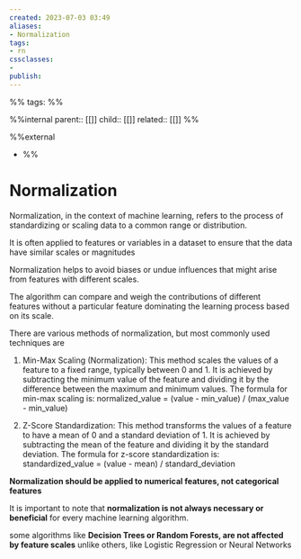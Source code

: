 ```yaml
---
created: 2023-07-03 03:49
aliases: 
- Normalization
tags:
- rn
cssclasses:
- 
publish:
---
```


%% 
tags: 
%%

%%internal
parent:: [[]]
child:: [[]]
related:: [[]]
%%

%%external
- []()
%%

# Normalization

Normalization, in the context of machine learning, refers to the process of standardizing or scaling data to a common range or distribution. 

It is often applied to features or variables in a dataset to ensure that the data have similar scales or magnitudes

Normalization helps to avoid biases or undue influences that might arise from features with different scales. 

The algorithm can compare and weigh the contributions of different features without a particular feature dominating the learning process based on its scale.

There are various methods of normalization, but most commonly used techniques are

1.  Min-Max Scaling (Normalization): This method scales the values of a feature to a fixed range, typically between 0 and 1. It is achieved by subtracting the minimum value of the feature and dividing it by the difference between the maximum and minimum values. The formula for min-max scaling is: normalized\_value = (value - min\_value) / (max\_value - min\_value)
    
2.  Z-Score Standardization: This method transforms the values of a feature to have a mean of 0 and a standard deviation of 1. It is achieved by subtracting the mean of the feature and dividing it by the standard deviation. The formula for z-score standardization is: standardized\_value = (value - mean) / standard\_deviation

**Normalization should be applied to numerical features, not categorical features**

It is important to note that **normalization is not always necessary or beneficial** for every machine learning algorithm. 

some algorithms like **Decision Trees or Random Forests, are not affected by feature scales** unlike others, like Logistic Regression or Neural Networks
